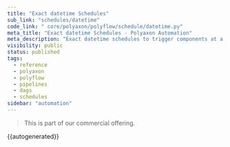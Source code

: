 ```yaml
---
title: "Exact datetime Schedules"
sub_link: "schedules/datetime"
code_link: " core/polyaxon/polyflow/schedule/datetime.py"
meta_title: "Exact datetime Schedules - Polyaxon Automation"
meta_description: "Exact datetime schedules to trigger components at a specific time."
visibility: public
status: published
tags:
  - reference
  - polyaxon
  - polyflow
  - pipelines
  - dags
  - schedules
sidebar: "automation"
---
```


<blockquote class="commercial">This is part of our commercial offering.</blockquote>

{{autogenerated}}
